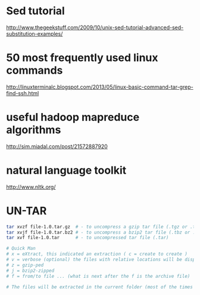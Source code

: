 Sed tutorial
=============

http://www.thegeekstuff.com/2009/10/unix-sed-tutorial-advanced-sed-substitution-examples/




50 most frequently used linux commands
======================================

http://linuxterminalc.blogspot.com/2013/05/linux-basic-command-tar-grep-find-ssh.html



useful hadoop mapreduce algorithms
==
http://sim.miadal.com/post/21572887920



natural language toolkit
===
http://www.nltk.org/


UN-TAR
============
```bash
tar xvzf file-1.0.tar.gz  # - to uncompress a gzip tar file (.tgz or .tar.gz)
tar xvjf file-1.0.tar.bz2 # - to uncompress a bzip2 tar file (.tbz or .tar.bz2)
tar xvf file-1.0.tar      # - to uncompressed tar file (.tar)

# Quick Man
# x = eXtract, this indicated an extraction ( c = create to create )
# v = verbose (optional) the files with relative locations will be displayed.
# z = gzip-ped
# j = bzip2-zipped
# f = from/to file ... (what is next after the f is the archive file)

# The files will be extracted in the current folder (most of the times in a folder with the name 'file-1.0').
```
